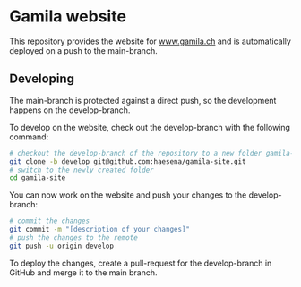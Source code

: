 # Gamila website
This repository provides the website for www.gamila.ch and is automatically deployed on a push to the main-branch.

## Developing
The main-branch is protected against a direct push, so the development happens on the develop-branch.

To develop on the website, check out the develop-branch with the following command:
```bash
# checkout the develop-branch of the repository to a new folder gamila-site
git clone -b develop git@github.com:haesena/gamila-site.git
# switch to the newly created folder
cd gamila-site
```
You can now work on the website and push your changes to the develop-branch:

```bash
# commit the changes
git commit -m "[description of your changes]"
# push the changes to the remote
git push -u origin develop
```

To deploy the changes, create a pull-request for the develop-branch in GitHub and merge it to the main branch.
